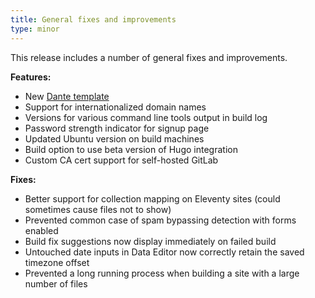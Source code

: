 ```yaml
---
title: General fixes and improvements
type: minor
---
```

This release includes a number of general fixes and improvements.

**Features:**

* New [Dante template](https://cloudcannon.com/community/themes/dante/)
* Support for internationalized domain names
* Versions for various command line tools output in build log
* Password strength indicator for signup page
* Updated Ubuntu version on build machines
* Build option to use beta version of Hugo integration
* Custom CA cert support for self-hosted GitLab

**Fixes:**

* Better support for collection mapping on Eleventy sites (could sometimes cause files not to show)
* Prevented common case of spam bypassing detection with forms enabled
* Build fix suggestions now display immediately on failed build
* Untouched date inputs in Data Editor now correctly retain the saved timezone offset
* Prevented a long running process when building a site with a large number of files
